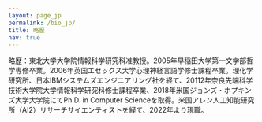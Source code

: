 ```yaml
---
layout: page_jp
permalink: /bio_jp/
title: 略歴
nav: true
---
```


略歴：東北大学大学院情報科学研究科准教授。2005年早稲田大学第一文学部哲学専修卒業。2006年英国エセックス大学心理神経言語学修士課程卒業。理化学研究所、日本IBMシステムズエンジニアリング社を経て、20112年奈良先端科学技術大学院大学情報科学研究科修士課程卒業、2018年米国ジョンズ・ホプキンズ大学大学院にてPh.D. in Computer Scienceを取得。米国アレン人工知能研究所（AI2）リサーチサイエンティストを経て、2022年より現職。

